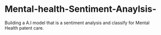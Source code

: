 # Mental-health-Sentiment-Anaylsis-
Building a A.I model that is a sentiment analysis and classify for Mental Health patent care. 
